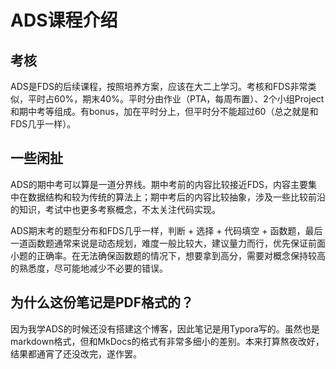 # **ADS课程介绍**

## **考核**

ADS是FDS的后续课程，按照培养方案，应该在大二上学习。考核和FDS非常类似，平时占60%，期末40%。平时分由作业（PTA，每周布置）、2个小组Project和期中考等组成。有bonus，加在平时分上，但平时分不能超过60（总之就是和FDS几乎一样）。

## **一些闲扯**

ADS的期中考可以算是一道分界线。期中考前的内容比较接近FDS，内容主要集中在数据结构和较为传统的算法上；期中考后的内容比较抽象，涉及一些比较前沿的知识，考试中也更多考察概念，不太关注代码实现。

ADS期末考的题型分布和FDS几乎一样，判断 + 选择 + 代码填空 + 函数题，最后一道函数题通常来说是动态规划，难度一般比较大，建议量力而行，优先保证前面小题的正确率。在无法确保函数题的情况下，想要拿到高分，需要对概念保持较高的熟悉度，尽可能地减少不必要的错误。

## **为什么这份笔记是PDF格式的？**

因为我学ADS的时候还没有搭建这个博客，因此笔记是用Typora写的。虽然也是markdown格式，但和MkDocs的格式有非常多细小的差别。本来打算熬夜改好，结果都通宵了还没改完，遂作罢。